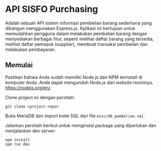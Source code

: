 # API SISFO Purchasing

Adalah sebuah API sistem informasi pembelian barang sederhana yang dibangun menggunakan Express.js. Aplikasi ini bertujuan untuk memudahkan pengguna dalam melakukan pembelian barang dengan menyediakan berbagai fitur, seperti melihat daftar barang yang tersedia, melihat daftar pemasok (supplier), membuat transaksi pembelian dan melakukan pembayaran.

## Memulai

Pastikan bahwa Anda sudah memiliki Node.js dan NPM terinstall di komputer Anda. Anda dapat mengunduh Node.js dari website resminya, https://nodejs.org/en/.

Clone project ini dengan perintah:

```
git clone <project-repo>
```

Buka MariaDB dan import kode SQL dari file `misc/db_pembelian.sql`.

Jalankan perintah berikut untuk menginstal package yang diperlukan dan menjalankan dev server:

```
npm install
npm run dev
```
